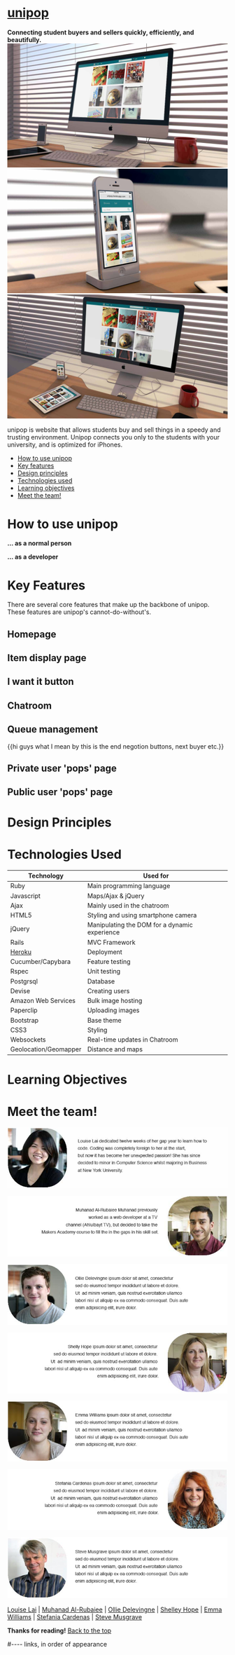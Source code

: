[unipop]
====
**Connecting student buyers and sellers quickly, efficiently, and beautifully.**
![Unipop on an iMac](public/readme_images/iMacTemplate.jpg)	
![Unipop on an iPhone](public/readme_images/iPhoneTemplate.jpg)
![Unipop in an Apple workplace](public/readme_images/WorkspaceTemplate.jpg)

  unipop is website that allows students buy and sell things in a speedy and trusting environment. Unipop connects you only to the students with your university, and is optimized for iPhones. 

* [How to use unipop]
* [Key features]
* [Design principles]
* [Technologies used]
* [Learning objectives]
* [Meet the team!]


How to use unipop
===
**... as a normal person**

**... as a developer**

Key Features
===
There are several core features that make up the backbone of unipop. These features are unipop's cannot-do-without's.

Homepage
---

Item display page
---

I want it button
---

Chatroom
---

Queue management
---
{{hi guys what I mean by this is the end negotion buttons, next buyer etc.}}

Private user 'pops' page
---

Public user 'pops' page
---

Design Principles
===

Technologies Used
====

|Technology                 |Used for                        |
|---------------------------|--------------------------------|
|Ruby                       |Main programming language       |
|Javascript                 |Maps/Ajax & jQuery              |
|Ajax                       |Mainly used in the chatroom     |
|HTML5                      |Styling and using smartphone camera |
|jQuery                     |Manipulating the DOM for a dynamic experience |
|Rails                      |MVC Framework                   |
|[Heroku]                   |Deployment                      |
|Cucumber/Capybara          |Feature testing                 |
|Rspec                      |Unit testing                    |
|Postgrsql                  |Database                        |
|Devise                     |Creating users                  |
|Amazon Web Services        |Bulk image hosting              |
|Paperclip                  |Uploading images                |
|Bootstrap                  |Base theme                      |
|CSS3                       |Styling                         |
|Websockets                 |Real-time updates in Chatroom   |
|Geolocation/Geomapper      |Distance and maps               |



Learning Objectives
===


Meet the team!
===
![Louise Lai](public/readme_images/louise.jpg) 

![Muhanad Al-Rubaiee](public/readme_images/muhanad.jpg) 

![Ollie Delevingne](public/readme_images/ollie.jpg) 

![Shelley Hope](public/readme_images/shelley.jpg) 

![Emma Williams](public/readme_images/emma.jpg) 

![Stefania Cardenas](public/readme_images/stef.jpg)

![Steve Musgrave](public/readme_images/steve.jpg) 

[Louise Lai] | [Muhanad Al-Rubaiee] | [Ollie Delevingne] | [Shelley Hope] | [Emma Williams] | [Stefania Cardenas] | [Steve Musgrave]

**Thanks for reading!**
[Back to the top]

#---- links, in order of appearance

[unipop]:http://unipop.herokuapp.com/

[How to use unipop]:https://github.com/StephanMusgrave/ProjectX#the-unipop-vision
[Key features]:https://github.com/StephanMusgrave/ProjectX#key-features
[Design principles]:https://github.com/StephanMusgrave/ProjectX#design-principles
[Technologies used]:https://github.com/StephanMusgrave/ProjectX#technologies-used
[Learning objectives]:https://github.com/StephanMusgrave/ProjectX#learning-objectives
[Meet the team!]: https://github.com/StephanMusgrave/ProjectX#meet-the-team

[Heroku]:http://unipop.herokuapp.com/

[Louise Lai]:https://github.com/loulai
[Muhanad Al-Rubaiee]:https://github.com/muhanad40
[Ollie Delevingne]:https://github.com/odelevingne
[Shelley Hope]:https://github.com/ShelleyHope
[Emma Williams]:https://github.com/Em01
[Stefania Cardenas]:https://github.com/stefaniacardenas
[Steve Musgrave]:https://github.com/StephanMusgrave

[Back to the top]:https://github.com/StephanMusgrave/ProjectX#readme




